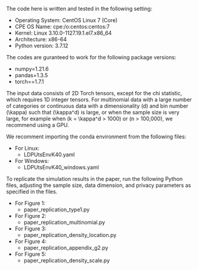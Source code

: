 The code here is written and tested in the following setting:
- Operating System: CentOS Linux 7 (Core)
- CPE OS Name: cpe:/o:centos:centos:7
- Kernel: Linux 3.10.0-1127.19.1.el7.x86_64
- Architecture: x86-64
- Python version: 3.7.12

The codes are guranteed to work for the following package versions:
  - numpy=1.21.6 
  - pandas=1.3.5
  - torch==1.7.1

The input data consists of 2D Torch tensors, except for the chi statistic, which requires 1D integer tensors. For multinomial data with a large number of categories or continuous data with a dimensionality \(d\) and bin number \(\kappa\) such that \(\kappa^d\) is large, or when the sample size is very large,  for example when \(k = \kappa^d > 1000\) or \(n > 100,000\), we recommend using a GPU.

We recomment importing the conda environment from the following files:
- For Linux:
  - LDPUtsEnvK40.yaml
- For Windows:
  - LDPUtsEnvK40_windows.yaml


To replicate the simulation results in the paper, run the following Python files, adjusting the sample size, data dimension, and privacy parameters as specified in the files.
- For Figure 1:
  - paper_replication_type1.py 
- For Figure 2:
  - paper_replication_multinomial.py
- For Figure 3:
  - paper_replication_density_location.py
- For Figure 4:
  - paper_replication_appendix_g2.py
- For Figure 5:
  - paper_replication_density_scale.py


